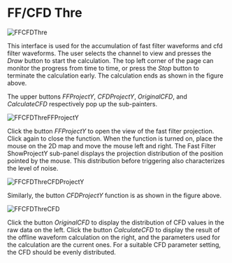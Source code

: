 <!-- OFFLINE_FFCFDThre.md --- 
;; 
;; Description: 
;; Author: Hongyi Wu(吴鸿毅)
;; Email: wuhongyi@qq.com 
;; Created: 日 10月  7 09:01:44 2018 (+0800)
;; Last-Updated: 一 11月  5 17:07:06 2018 (+0800)
;;           By: Hongyi Wu(吴鸿毅)
;;     Update #: 3
;; URL: http://wuhongyi.cn -->

# FF/CFD Thre

![FFCFDThre](/img/FFCFDThre.png)

This interface is used for the accumulation of fast filter waveforms and cfd filter waveforms. The user selects the channel to view and presses the *Draw* button to start the calculation. The top left corner of the page can monitor the progress from time to time, or press the *Stop* button to terminate the calculation early. The calculation ends as shown in the figure above.


The upper buttons *FFProjectY*, *CFDProjectY*, *OriginalCFD*, and *CalculateCFD* respectively pop up the sub-painters.


![FFCFDThreFFProjectY](/img/FFCFDThreFFProjectY.png)

Click the button *FFProjectY* to open the view of the fast filter projection. Click again to close the function. When the function is turned on, place the mouse on the 2D map and move the mouse left and right. The Fast Filter ShowProjectY sub-panel displays the projection distribution of the position pointed by the mouse. This distribution before triggering also characterizes the level of noise.


![FFCFDThreCFDProjectY](/img/FFCFDThreCFDProjectY.png)

Similarly, the button *CFDProjectY* function is as shown in the figure above.


![FFCFDThreCFD](/img/FFCFDThreCFD.png)

Click the button *OriginalCFD* to display the distribution of CFD values in the raw data on the left. Click the button *CalculateCFD* to display the result of the offline waveform calculation on the right, and the parameters used for the calculation are the current ones. For a suitable CFD parameter setting, the CFD should be evenly distributed.



<!-- OFFLINE_FFCFDThre.md ends here -->
